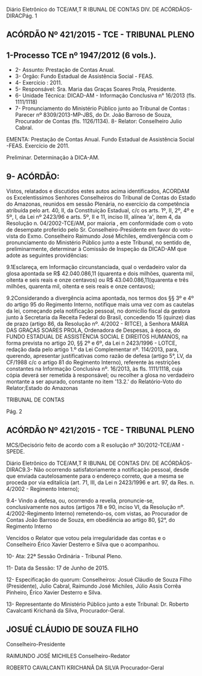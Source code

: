 Diário Eletrônico do TCE/AM,T R IBUNAL DE CONTAS DIV. DE ACÓRDÃOS-DIRACPág. 1

## ACÓRDÃO Nº 421/2015 - TCE - TRIBUNAL PLENO

## 1-Processo TCE nº 1947/2012 (6 vols.).

- 2- Assunto: Prestação de Contas Anual.
- 3- Órgão: Fundo Estadual de Assistência Social - FEAS.
- 4- Exercício : 2011.
- 5- Responsável: Sra. Maria das Graças Soares Prola, Presidente.
- 6- Unidade Técnica: DICAD-AM - Informação Conclusiva n° 16/2013 (fls. 1111/1118)
- 7-  Pronunciamento  do  Ministério  Público  junto  ao  Tribunal  de  Contas :  Parecer  nº 8309/2013-MP-JBS, do Dr. João Barroso de Souza, Procurador de Contas (fls. 1126/1134). 8- Relator: Conselheiro Julio Cabral.

EMENTA: Prestação  de  Contas  Anual.  Fundo Estadual de Assistência Social -FEAS. Exercício de 2011.

Preliminar. Determinação à DICA-AM.

## 9- ACÓRDÃO:

Vistos, relatados e discutidos estes autos acima identificados,  ACORDAM os Excelentíssimos  Senhores  Conselheiros do Tribunal de Contas do Estado do Amazonas, reunidos em sessão Plenária, no exercício da competência atribuída  pelo art. 40, II, da Constituição Estadual, c/c os arts. 1º, II, 2º, 4º e 5º, I, da Lei nº 2423/96 e arts. 5º, II  e  11,  inciso  III,  alínea  'a',  item  4,  da  Resolução  n.  04/2002-TCE/AM, por maioria ,  em conformidade  com  o  voto  de  desempate  proferido  pelo  Sr.  Conselheiro-Presidente  em favor do voto-vista do  Exmo. Conselheiro Raimundo José Michiles, emdivergência com o pronunciamento do Ministério Público junto a este Tribunal, no sentido de, preliminarmente, determinar à Comissão de Inspeção da DICAD-AM que adote as seguintes providências:

9.1Esclareça,  em  Informação  circunstanciada,  qual  o  verdadeiro  valor  da glosa apontada se R$ 42.040.086,11 (quarenta e dois milhões, quarenta mil, oitenta e seis reais e onze centavos) ou R$ 43.040.086,11(quarenta e três milhões, quarenta mil, oitenta e seis reais e onze centavos);

9.2Considerando a divergência acima apontada, nos termos dos §§ 3º e 4º do artigo 95 do Regimento Interno, notifique mais uma vez com as cautelas da lei, começando pela  notificação  pessoal,  no  domicílio  fiscal  da  gestora  junto  à  Secretaria  da  Receita Federal  do  Brasil,  concedendo  15  (quinze)  dias  de  prazo  (artigo  86,  da  Resolução  nº. 4/2002  -  RITCE),  à  Senhora  MARIA  DAS  GRAÇAS  SOARES  PROLA,  Ordenadora  de Despesas,  à  época,  do  FUNDO  ESTADUAL  DE  ASSISTÊNCIA  SOCIAL  E  DIREITOS HUMANOS, na forma  prevista  no  artigo  20,  §§  2º  e  6º,  da  Lei  n  2423/1996  -  LOTCE, redação  dada  pelo  artigo  1.º da  Lei  Complementar  nº.  114/2013,  para,  querendo, apresentar justificativas como razão de defesa (artigo 5°, LV, da CF/1988 c/c o artigo 81 do Regimento  Interno),  referente  às  restrições  constantes  na  Informação  Conclusiva  nº. 16/2013, às fls. 1111/1118, cuja cópia deverá ser remetida à responsável; ou recolher a glosa no verdadeiro montante a ser apurado, constante no item '13.2.' do  Relatório-Voto do Relator;Estado do Amazonas

TRIBUNAL DE CONTAS

Pág. 2

## ACÓRDÃO Nº 421/2015 - TCE - TRIBUNAL PLENO

MCS/Decisório feito de acordo com a R esolução nº 30/2012-TCE/AM - SPEDE.

Diário Eletrônico do TCE/AM,T R IBUNAL DE CONTAS DIV. DE ACÓRDÃOS-DIRAC9.3- Não ocorrendo satisfatoriamente a notificação pessoal, desde que enviada cautelosamente para o endereço correto, que a mesma se proceda por via editalícia (art. 71, III, da Lei n 2423/1996 e art. 97, da Res. n. 4/2002 - Regimento Interno);

9.4- Vindo  a  defesa,  ou,  ocorrendo  a  revelia,  pronuncie-se,  conclusivamente nos  autos  (artigos  78  e  90,  inciso  VI,  da  Resolução  nº.  4/2002-Regimento  Interno) remetendo-os,  com  vistas,  ao  Procurador  de  Contas  João  Barroso  de  Souza,  em obediência ao artigo 80, §2°, do Regimento Interno

Vencidos o Relator que votou pela irregularidade das contas e o Conselheiro Érico Xavier Desterro e Silva que o acompanhou.

10- Ata: 22ª Sessão Ordinária - Tribunal Pleno.

11- Data da Sessão: 17 de Junho de 2015.

12- Especificação do quorum: Conselheiros: Josué Cláudio de Souza Filho (Presidente), Julio Cabral, Raimundo José Michiles, Júlio Assis Corrêa Pinheiro, Érico Xavier Desterro e Silva.

13- Representante do Ministério Público junto a este Tribunal: Dr. Roberto Cavalcanti Krichanã da Silva, Procurador-Geral.

## JOSUÉ CLÁUDIO DE SOUZA FILHO

Conselheiro-Presidente

RAIMUNDO JOSÉ MICHILES Conselheiro-Redator

ROBERTO CAVALCANTI KRICHANÃ DA SILVA Procurador-Geral